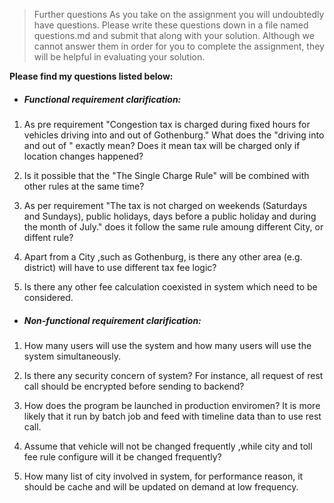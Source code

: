>Further questions
As you take on the assignment you will undoubtedly have questions. Please write these questions down in a file named questions.md and submit that along with your solution. Although we cannot answer them in order for you to complete the assignment, they will be helpful in evaluating your solution.

**Please find my questions listed below:**

+ ##### Functional requirement clarification:
1. As pre requirement "Congestion tax is charged during fixed hours for vehicles driving into and out of Gothenburg." What does the "driving into and out of " exactly mean? Does it mean tax will be charged only if location changes happened? 

2. Is it possible that the "The Single Charge Rule" will be combined with other rules at the same time?

3. As per requirement "The tax is not charged on weekends (Saturdays and Sundays), public holidays, days before a public holiday and during the month of July." does it follow the same rule amoung different City, or diffent rule?

4. Apart from  a City ,such as Gothenburg, is there any other area (e.g. district) will have to use different tax fee logic?

5. Is there any other fee calculation coexisted in system which need to be considered.

+ ##### Non-functional requirement clarification:
1. How many users will use the system and how many users will use the system simultaneously.

2. Is there any security concern of system? For instance, all request of rest call should be encrypted before sending to backend?

3. How does the program be launched in production enviromen? It is more likely that it run by batch job and feed with timeline data than to use rest call.

4. Assume that vehicle will not be changed frequently ,while city and toll fee rule configure will it be changed frequently? 

5. How many list of city involved in system, for performance reason, it should be cache and will be updated on demand at low frequency.

